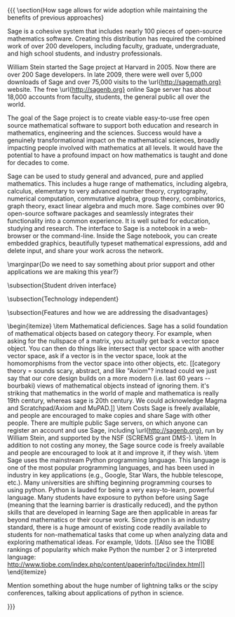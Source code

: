 {{{
\section{How sage allows for wide adoption while maintaining the benefits of previous approaches}

Sage is a cohesive system that includes nearly 100 pieces of
open-source mathematics software.  Creating this distribution has
required the combined work of over 200 developers, including faculty,
graduate, undergraduate, and high school students, and industry
professionals.

William Stein started the Sage project at Harvard in 2005.  Now there are over 200 Sage developers.  In late 2009, there were well over 5,000 downloads of Sage and over 75,000 visits to the \url{http://sagemath.org} website.  The free \url{http://sagenb.org} online Sage server has about 18,000 accounts from faculty, students, the general public all over the world.

The goal of the Sage project is to create viable easy-to-use free open
source mathematical software to support both education and research in
mathematics, engineering and the sciences.  Success would have a
genuinely transformational impact on the mathematical sciences,
broadly impacting people involved with mathematics at all levels.  It
would have the potential to have a profound impact on how mathematics
is taught and done for decades to come.

Sage can be used to study general and advanced, pure and applied
mathematics. This includes a huge range of mathematics, including
algebra, calculus, elementary to very advanced number theory,
cryptography, numerical computation, commutative algebra, group
theory, combinatorics, graph theory, exact linear algebra and much
more.  Sage combines over 90 open-source software packages and
seamlessly integrates their functionality into a common experience. It
is well suited for education, studying and research.  The interface to
Sage is a notebook in a web-browser or the command-line.  Inside the
Sage notebook, you can create embedded graphics, beautifully typeset
mathematical expressions, add and delete input, and share your work
across the network.

\marginpar{Do we need to say something about prior support and other applications we are making this year?}


\subsection{Student driven interface}


\subsection{Technology independent}


\subsection{Features and how we are addressing the disadvantages}

\begin{itemize}
\item  Mathematical deficiences.  Sage has a solid foundation of mathematical objects based on category theory.  For example, when asking for the nullspace of a matrix, you actually get back a vector space object.  You can then do things like intersect that vector space with another vector space, ask if a vector is in the vector space, look at the homomorphisms from the vector space into other objects, etc.  [[category theory = sounds scary, abstract, and like "Axiom"?   instead could we just say that our core design builds on a more modern (i.e. last 60 years -- bourbaki) views of mathematical objects instead of ignoring them.    it's striking that mathematics in the world of maple and mathematica is really 19th century, whereas sage is 20th century.  We could acknowledge Magma and Scratchpad/Axiom and MuPAD.]]
\item  Costs  Sage is freely available, and people are encouraged to make copies and share Sage with other people.  There are multiple public Sage servers, on which anyone can register an account and use Sage, including \url{http://sagenb.org}, run by William Stein, and supported by the NSF (SCREMS grant DMS-).
\item  In addition to not costing any money, the Sage source code is freely available and people are encouraged to look at it and improve it, if they wish.
\item  Sage uses the mainstream Python programming language.  This language is one of the most popular programming languages, and has been used in industry in key applications (e.g., Google, Star Wars, the hubble telescope, etc.).  Many universities are shifting beginning programming courses to using python.  Python is lauded for being a very easy-to-learn, powerful language.  Many students have exposure to python before using Sage (meaning that the learning barrier is drastically reduced), and the python skills that are developed in learning Sage are then applicable in areas far beyond mathematics or their course work.  Since python is an industry standard, there is a huge amount of existing code readily available to students for non-mathematical tasks that come up when analyzing data and exploring mathematical ideas.  For example,  \ldots.
[[Also see the TIOBE rankings of popularity which make Python the number 2 or 3 interpreted language: http://www.tiobe.com/index.php/content/paperinfo/tpci/index.html]]
\end{itemize}



Mention something about the huge number of lightning talks or the scipy conferences, talking about applications of python in science.

}}}
